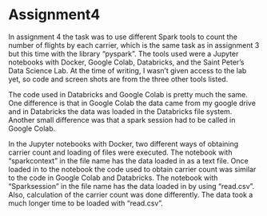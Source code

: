 # Assignment4
In assignment 4 the task was to use different Spark tools to count the number of flights by each carrier, which is the same task as in assignment 3 but this time with the library “pyspark”.  The tools used were a Jupyter notebooks with Docker, Google Colab, Databricks, and the Saint Peter’s Data Science Lab. At the time of writing, I wasn’t given access to the lab yet, so code and screen shots are from the three other tools listed.

The code used in Databricks and Google Colab is pretty much the same. One difference is that in Google Colab the data came from my google drive and in Databricks the data was loaded in the Databricks file system. Another small difference was that a spark session had to be called in Google Colab. 

In the Jupyter notebooks with Docker, two different ways of obtaining carrier count and loading of files were executed. The notebook with “sparkcontext” in the file name has the data loaded in as a text file. Once loaded in to the notebook the code used to obtain carrier count was similar to the code in Google Colab and Databricks. The notebook with “Sparksession” in the file name has the data loaded in by using “read.csv”. Also, calculation of the carrier count was done differently. The data took a much longer time to be loaded with “read.csv”. 

